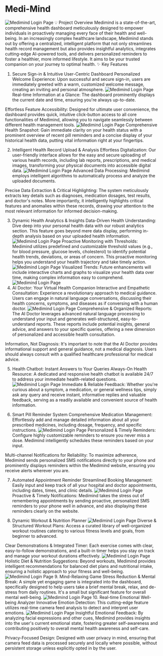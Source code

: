 
# **Medi-Mind**

![Medimind Login Page](image/1.png "Medimind Login Page")
💡 Project Overview
Medimind is a state-of-the-art, comprehensive health dashboard meticulously designed to empower individuals in proactively managing every face of their health and well-being. In an increasingly complex healthcare landscape, Medimind stands out by offering a centralized, intelligent platform that not only streamlines health record management but also provides insightful analytics, integrates cutting-edge AI-powered tools, and delivers personalized reminders to foster a healthier, more informed lifestyle. It aims to be your trusted companion on your journey to optimal health.
✨ Key Features
1. Secure Sign-in & Intuitive User-Centric Dashboard
Personalized Welcome Experience: Upon successful and secure sign-in, users are immediately greeted with a warm, customized welcome message, creating an inviting and personal atmosphere.
![Medimind Login Page](image/2.png "Medimind Login Page")
Real-time Information at a Glance: The dashboard prominently displays the current date and time, ensuring you're always up-to-date.

Effortless Feature Accessibility: Designed for ultimate user convenience, the dashboard provides quick, intuitive click-button access to all core functionalities of Medimind, allowing you to navigate seamlessly between different health management tools.
![Medimind Login Page](image/3.png "Medimind Login Page")
Comprehensive Health Snapshot: Gain immediate clarity on your health status with a prominent overview of recent pill reminders and a concise display of your historical health data, putting vital information right at your fingertips.

2. Intelligent Health Record Upload & Analysis
Effortless Digitalization: Our user-friendly interface allows for the easy and secure uploading of various health records, including lab reports, prescriptions, and medical images, transforming your physical documents into accessible digital data.
![Medimind Login Page](image/4.png "Medimind Login Page")
Advanced Data Processing: Medimind employs intelligent algorithms to automatically process and analyze the uploaded documents.

Precise Data Extraction & Critical Highlighting: The system meticulously extracts key details such as diagnoses, medication dosages, test results, and doctor's notes. More importantly, it intelligently highlights critical features and anomalies within these records, drawing your attention to the most relevant information for informed decision-making.

3. Dynamic Health Analytics & Insights
Data-Driven Health Understanding: Dive deep into your personal health data with our robust analytics section. This feature goes beyond mere data display, performing in-depth analysis based on your uploaded health information.
![Medimind Login Page](image/5.png "Medimind Login Page")
Proactive Monitoring with Thresholds: Medimind utilizes predefined and customizable threshold values (e.g., for blood pressure, glucose levels, cholesterol) to identify potential health trends, deviations, or areas of concern. This proactive monitoring helps you understand your health trajectory and take timely action.
![Medimind Login Page](image/6.png "Medimind Login Page")
Visualized Trends: Future enhancements will include interactive charts and graphs to visualize your health data over time, making complex information easy to comprehend.
![Medimind Login Page](image/7.png "Medimind Login Page")
4. AI Doctor: Your Virtual Health Companion
Interactive and Empathetic Consultation: Experience a revolutionary approach to medical guidance. Users can engage in natural language conversations, discussing their health concerns, symptoms, and diseases as if conversing with a human doctor.
![Medimind Login Page](image/8.png "Medimind Login Page")
Comprehensive & Organized Reports: The AI Doctor leverages advanced natural language processing to understand your input and generates well-structured, easy-to-understand reports. These reports include potential insights, general advice, and answers to your specific queries, offering a new dimension of personalized and accessible health consultation.

Information, Not Diagnosis: It's important to note that the AI Doctor provides informational support and general guidance, not a medical diagnosis. Users should always consult with a qualified healthcare professional for medical advice.

5. Health Chatbot: Instant Answers to Your Queries
Always-On Health Resource: A dedicated and responsive health chatbot is available 24/7 to address your immediate health-related questions.
![Medimind Login Page](image/9.png "Medimind Login Page")
Immediate & Reliable Feedback: Whether you're curious about a symptom, a medication, or general wellness tips, simply ask any query and receive instant, informative replies and valuable feedback, serving as a readily available and convenient source of health information.

6. Smart Pill Reminder System
Comprehensive Medication Management: Effortlessly add and manage detailed information about all your prescribed medicines, including dosage, frequency, and specific instructions.
![Medimind Login Page](image/10.png "Medimind Login Page")
Personalized & Timely Reminders: Configure highly customizable reminders to ensure you never miss a dose. Medimind intelligently schedules these reminders based on your input.

Multi-channel Notifications for Reliability: To maximize adherence, Medimind sends personalized SMS notifications directly to your phone and prominently displays reminders within the Medimind website, ensuring you receive alerts wherever you are.

7. Automated Appointment Reminder
Streamlined Booking Management: Easily input and keep track of all your hospital and doctor appointments, including dates, times, and clinic details.
![Medimind Login Page](image/11.png "Medimind Login Page")
Proactive & Timely Notifications: Medimind takes the stress out of remembering appointments by sending proactive, personalized SMS reminders to your phone well in advance, and also displaying these reminders clearly on the website.

8. Dynamic Workout & Nutrition Planner
![Medimind Login Page](image/12.png "Medimind Login Page")
Diverse & Structured Workout Plans: Access a curated library of well-organized workout routines catering to various fitness levels and goals, from beginner to advanced.

Clear Demonstrations & Integrated Timer: Each exercise comes with clear, easy-to-follow demonstrations, and a built-in timer helps you stay on track and manage your workout durations effectively.
![Medimind Login Page](image/13.png "Medimind Login Page")
Holistic Diet & Nutrition Suggestions: Beyond workouts, Medimind provides intelligent recommendations for balanced diet plans and nutritional intake, ensuring a holistic approach to your fitness and well-being.
![Medimind Login Page](image/14.png "Medimind Login Page")
9. Mind-Relaxing Game
Stress Reduction & Mental Break: A simple yet engaging game is integrated into the dashboard, specifically designed to help users take a brief mental break, relax, and de-stress from daily routines. It's a small but significant feature for overall mental well-being.
![Medimind Login Page](image/15.png "Medimind Login Page")
10. Real-time Emotional Well-being Analyzer
Innovative Emotion Detection: This cutting-edge feature utilizes real-time camera feed analysis to detect and interpret user emotions.
![Medimind Login Page](image/16.png "Medimind Login Page")
Insightful Emotional Feedback: By analyzing facial expressions and other cues, Medimind provides insights into the user's current emotional state, fostering greater self-awareness and contributing positively to overall mental health awareness and self-care.

Privacy-Focused Design: Designed with user privacy in mind, ensuring that camera feed data is processed securely and locally where possible, without persistent storage unless explicitly opted in by the user.
